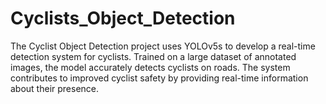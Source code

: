 # Cyclists_Object_Detection
The Cyclist Object Detection project uses YOLOv5s to develop a real-time detection system for cyclists. Trained on a large dataset of annotated images, the model accurately detects cyclists on roads. The system contributes to improved cyclist safety by providing real-time information about their presence.
